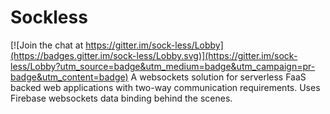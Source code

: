 # Sockless

[![Join the chat at https://gitter.im/sock-less/Lobby](https://badges.gitter.im/sock-less/Lobby.svg)](https://gitter.im/sock-less/Lobby?utm_source=badge&utm_medium=badge&utm_campaign=pr-badge&utm_content=badge)
A websockets solution for serverless FaaS backed web applications with two-way communication requirements.
Uses Firebase websockets data binding behind the scenes.
